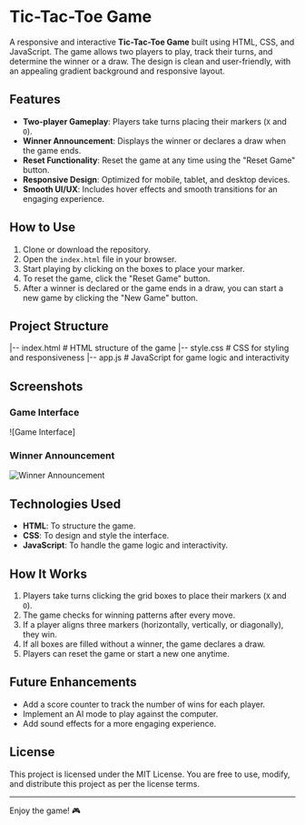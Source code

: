 # Tic-Tac-Toe Game

A responsive and interactive **Tic-Tac-Toe Game** built using HTML, CSS, and JavaScript. The game allows two players to play, track their turns, and determine the winner or a draw. The design is clean and user-friendly, with an appealing gradient background and responsive layout.

## Features

- **Two-player Gameplay**: Players take turns placing their markers (`X` and `O`).
- **Winner Announcement**: Displays the winner or declares a draw when the game ends.
- **Reset Functionality**: Reset the game at any time using the "Reset Game" button.
- **Responsive Design**: Optimized for mobile, tablet, and desktop devices.
- **Smooth UI/UX**: Includes hover effects and smooth transitions for an engaging experience.

## How to Use

1. Clone or download the repository.
2. Open the `index.html` file in your browser.
3. Start playing by clicking on the boxes to place your marker.
4. To reset the game, click the "Reset Game" button.
5. After a winner is declared or the game ends in a draw, you can start a new game by clicking the "New Game" button.

## Project Structure

|-- index.html # HTML structure of the game 
|-- style.css # CSS for styling and responsiveness 
|-- app.js # JavaScript for game logic and interactivity


## Screenshots

### Game Interface
![Game Interface]

### Winner Announcement
![Winner Announcement](https://via.placeholder.com/500x300.png?text=Winner+Announcement)

## Technologies Used

- **HTML**: To structure the game.
- **CSS**: To design and style the interface.
- **JavaScript**: To handle the game logic and interactivity.

## How It Works

1. Players take turns clicking the grid boxes to place their markers (`X` and `O`).
2. The game checks for winning patterns after every move.
3. If a player aligns three markers (horizontally, vertically, or diagonally), they win.
4. If all boxes are filled without a winner, the game declares a draw.
5. Players can reset the game or start a new one anytime.

## Future Enhancements

- Add a score counter to track the number of wins for each player.
- Implement an AI mode to play against the computer.
- Add sound effects for a more engaging experience.

## License

This project is licensed under the MIT License. You are free to use, modify, and distribute this project as per the license terms.

---

Enjoy the game! 🎮
